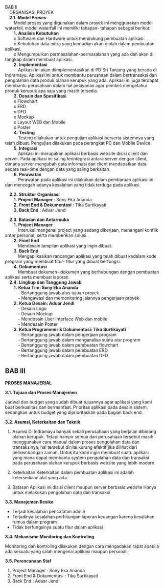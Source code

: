 BAB II <br>
&emsp;ORGANISASI PROYEK <br>
&emsp;**2.1.**  **Model Proses** <br>
&emsp;&emsp;Model proses yang digunakan dalam proyek ini menggunakan model waterfall, model waterfall ini memiliki tahapan- tahapan sebagai berikut: <br>
&emsp;&emsp;**1.**	**Analisis Kebutuhan** <br>
&emsp;&emsp;o	Software dan Hardware untuk mendukung pembuatan aplikasi. <br>
&emsp;&emsp;o	Kebutuhan data mitra yang kemudian akan diolah dalam pembuatan aplikasi. <br>
&emsp;&emsp;o	Mengumpulkan permasalahan-permasalahan yang ada dan akan di tangkap dalam membuat aplikasi. <br>
&emsp;&emsp;**2.**	**Implementasi** <br>
&emsp;&emsp;&emsp;Aplikasi ini akan diimplementasikan di PD Sri Tanjung yang berada di Indramayu. Aplikasi ini untuk membantu perushaan dalam bertransaksi dan pengolahan data produk olahan kerupuk yang ada. Aplikasi ini juga terdapat membantu perusahaan dalam hal pelayanan agar pembeli mengetahui produk kerupuk apa saja yang masih tersedia. <br>
&emsp;&emsp;**3.**	**Desain dan Spesifikasi** <br>
&emsp;&emsp;o	Flowchart <br>
&emsp;&emsp;o	ERD <br>
&emsp;&emsp;o	DFD <br>
&emsp;&emsp;o	Mockup <br>
&emsp;&emsp;o	Layout WEB dan Mobile <br>
&emsp;&emsp;o	Poster <br>
&emsp;&emsp;**4.**	**Testing** <br>
&emsp;&emsp;&emsp;Testing dilakukan untuk pengujian aplikasi berserta sistemnya yang telah dibuat. Pengujian dilakukan pada perangkat PC dan Mobile Device. <br>
&emsp;&emsp;**5.**	**Integrasi** <br>
&emsp;&emsp;&emsp;Aplikasi ini merupakan aplikasi berbasis website disisi client dan server. Pada aplikasi ini saling terintegrasi antara server dengan client, dimana server mengubah data informasi dan client mendapatkan data secara real-time dengan data yang saling berkaitan.<br>
&emsp;&emsp;**6.**	**Perawatan** <br>
&emsp;&emsp;&emsp;Perawatan pada aplikasi ini dilakukan dalam pembaruan aplikasi ini dan mencegah adanya kesalahan yang tidak terduga pada aplikasi.<br>

&emsp;**2.2.** **Struktur Organisasi** <br>
&emsp;&emsp;**1.**	**Project Manager**		: Sony Eka Ananda <br>
&emsp;&emsp;**2.**	**Front End & Dokumentasi**	: Tika Surtikayati <br>
&emsp;&emsp;**3.**	**Back End**			: Aduar Jendi <br>

&emsp;**2.3.** **Batasan dan Antarmuka** <br>
&emsp;&emsp;**1.**	**Project Manager** <br>
&emsp;&emsp;&emsp;Interuksi mengenai project yang sedang dikerjaan, menangani konflik antar personal, serta memberikan solusi. <br>
&emsp;&emsp;**2.**	**Front End** <br>
&emsp;&emsp;&emsp;Mendesain tampilan aplikasi yang ingin dibuat. <br>
&emsp;&emsp;**3.**	**Back End** <br>
&emsp;&emsp;&emsp;Mengaplikasikan rancangan aplikasi yang telah dibuat kedalam kode program yang membuat fitur- fitur yang dibuat berfungsi. <br>
&emsp;&emsp;**4.**	**Dokumentasi** <br>
&emsp;&emsp;&emsp;Membuat dokumen- dokumen yang berhubungan dengan pembuatan aplikasi serta membuat laporan. <br>
&emsp;**2.4.** **Lingkup dan Tanggung Jawab** <br>
&emsp;&emsp;**1.**	**Ketua Tim: Sony Eka Ananda** <br>
&emsp;&emsp;&emsp;-	Bertanggung jawab atas tujuan proyek <br>
&emsp;&emsp;&emsp;-	Mengawasi dan memonitoring jalannya pengerjaan proyek <br>
&emsp;&emsp;**2.**	**Ketua Desain: Aduar Jendi** <br>
&emsp;&emsp;&emsp;-	Desain Logo <br>
&emsp;&emsp;&emsp;-	Desain Mockup <br>
&emsp;&emsp;&emsp;-	Mendesain User Interface Web dan mobile <br>
&emsp;&emsp;&emsp;-	Mendesain Poster <br>
&emsp;&emsp;**3.**	**Ketua Programmer & Dokumentasi: Tika Surtikayati** <br>
&emsp;&emsp;&emsp;-	Bertanggung jawab dalam pengerjaan program <br>
&emsp;&emsp;&emsp;-	Bertanggung jawab dalam menganalisa suatu alur program <br>
&emsp;&emsp;&emsp;-	Bertanggung jawab dalam pembuatan flowchart <br>
&emsp;&emsp;&emsp;-	Bertanggung jawab dalam pembuatan ERD <br>
&emsp;&emsp;&emsp;-	Bertanggung jawab dalam pembuatan DFD <br>


## BAB III
**PROSES MANAJERIAL**

**3.1. Tujuan dan Proses Manajemen**

Jadwal dan budget yang sudah dibuat tujuannya agar aplikasi yang kami buat berkualitas dan bermanfaat. Prioritas aplikasi pada desain sistem, sedangkan untuk budget yang diprioritaskan pada bagian back end.

**3.2. Asumsi, Keterkaitan dan Teknik**

1. Asumsi Di Indramayu banyak sekali perusahaan yang berjalan dibidang olahan kerupuk. Tetapi hampir semua dari perusahaan tersebut masih menggunakan cara manual dalam proses pengolahan data dan transaksinya, hal tersebut dinilai kurang efektif jika dilihat dari perkembangan zaman. Untuk itu kami ingin membuat suatu aplikasi yang mana dapat membantu system pengolahan data dan transaksi pada perusahaan olahan kerupuk berbasis website yang lebih modern.

2.	Keterkaitan
Keterkaitan dalam pembuatan aplikasi ini adalah ketersediaan alat yang ada.

3. Batasan Aplikasi ini disisi client maupun server berbasis website
Hanya untuk melakukan pengolahan data dan transaksi

**3.3. Manajemen Resiko**

* Terjadi kesalahan pencatatan admin
* Terjadinya kesalahan perhitungan laporan keuangan karena kesalahan rumus dalam program
* Tidak berfungsinya suatu fitur dalam aplikasi

**3.4. Mekanisme Monitoring dan Kontroling**

Monitoring dan kontroling dilakukan dengan cara mengadakan rapat apabila ada sesuatu yang salah mengenai aplikasi maupun personal.

**3.5. Perencanaan Staf**

1. Project Manager : Sony Eka Ananda
2. Front End & Dokumentasi : Tika Surtikayati
3. Back End : Aduar Jendi
